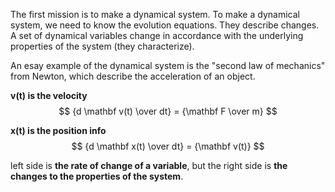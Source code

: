 
The first mission is to make a dynamical system. To make a dynamical system, we need to know the evolution equations. They describe changes. A set of dynamical variables change in accordance with the underlying properties of the system (they characterize).

An esay example of the dynamical system is the "second law of mechanics" from Newton, which describe the acceleration of an object. 

**v(t) is the velocity**
$$ {d \mathbf v(t) \over dt} = {\mathbf F \over m} $$ 

**x(t) is the position info**
$$ {d \mathbf x(t) \over dt} = {\mathbf v(t)} $$ 

left side is **the rate of change of a variable**, but the right side is **the changes to the properties of the system**.

